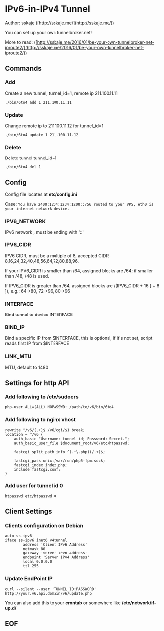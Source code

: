 # IPv6-in-IPv4 Tunnel 

Author: sskaje ([http://sskaje.me/](http://sskaje.me/))

You can set up your own tunnelbroker.net!


More to read: ([http://sskaje.me/2016/01/be-your-own-tunnelbroker-net-iproute2/](http://sskaje.me/2016/01/be-your-own-tunnelbroker-net-iproute2/))

## Commands
### Add
Create a new tunnel, tunnel_id=1, remote ip 211.100.11.11

```
./bin/6to4 add 1 211.100.11.11
```

### Update
Change remote ip to 211.100.11.12 for tunnel_id=1 

```
./bin/6to4 update 1 211.100.11.12
```

### Delete
Delete tunnel tunnel_id=1

```
./bin/6to4 del 1
```


## Config

Config file locates at **etc/config.ini**

Case: `You have 2400:1234:1234:1200::/56 routed to your VPS, eth0 is your internet network device.`

### IPV6_NETWORK
IPv6 network , must be ending with '::'

### IPV6_CIDR

IPV6 CIDR, must be a multiple of 8, accepted CIDR: 8,16,24,32,40,48,56,64,72,80,88,96.

If your IPV6_CIDR is smaller than /64, assigned blocks are /64; if smaller than /48, /48 is used.

If IPV6_CIDR is greater than /64, assigned blocks are /(IPV6_CIDR + 16 [ + 8 ]), e.g.: 64->80, 72->96, 80->96


### INTERFACE
Bind tunnel to device INTERFACE

### BIND_IP
Bind a specific IP from $INTERFACE, this is optional, if it's not set, script reads first IP from $INTERFACE


### LINK_MTU
MTU, default to 1480



## Settings for http API

### Add following to /etc/sudoers

```
php-user ALL=(ALL) NOPASSWD: /path/to/v6/bin/6to4
```

### Add following to nginx vhost 

```
rewrite ^/v6/(.+)$ /v6/cgi/$1 break;
location ~ ^/v6 {
    auth_basic "Username: tunnel id; Password: Secret.";
    auth_basic_user_file $document_root/v6/etc/htpasswd;

    fastcgi_split_path_info ^(.+\.php)(/.+)$;

    fastcgi_pass unix:/var/run/php5-fpm.sock;
    fastcgi_index index.php;
    include fastcgi.conf;
}

```

### Add user for tunnel id 0
```
htpasswd etc/htpasswd 0
```

## Client Settings

### Clients configuration on Debian
```
auto ss-ipv6
iface ss-ipv6 inet6 v4tunnel
        address 'Client IPv6 Address'
        netmask 80
        gateway 'Server IPv6 Address'
        endpoint 'Server IPv4 Address'
        local 0.0.0.0
        ttl 255

```
### Update EndPoint IP


```
curl --silent --user 'TUNNEL_ID:PASSWORD' http://your.v6.api.domain/v6/update.php
```
You can also add this to your **crontab** or somewhere like **/etc/network/if-up.d/**


## EOF


